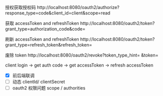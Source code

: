授权获取授权码
http://localhost:8080/oauth2/authorize?response_type=code&client_id=client&scope=read

获取 accessToken and refreshToken 
http://localhost:8080/oauth2/token?grant_type=authorization_code&code=

刷新 accessToken and refreshToken
http://localhost:8080/oauth2/token?grant_type=refresh_token&refresh_token=

废除 token
    http://localhost:8080/oauth2/revoke?token_type_hint=  &token=

client login -> get auth code -> get accessToken -> refresh accessToken

- [x] 前后端联调
- [ ] 动态 clientId/ clientSecret
- [ ] oauth2 权限问题 scope / authorities 